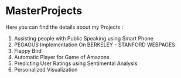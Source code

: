 # MasterProjects
Here you can find the details about my Projects :

1. Assisting people with Public Speaking using Smart Phone
2. PEGAGUS Implementation On BERKELEY - STANFORD WEBPAGES
3. Flappy Bird
4. Automatic Player for Game of Amazons
5. Predicting User Ratings using Sentimental Analysis
6. Personalized Visualization
